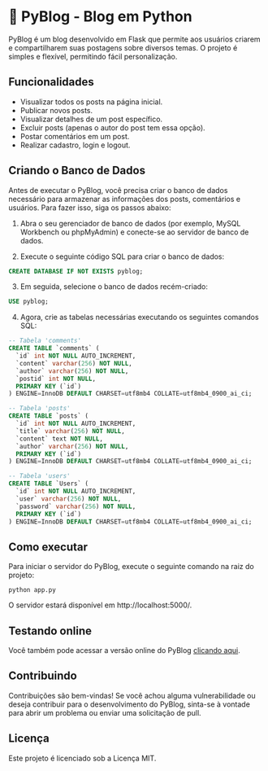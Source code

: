 # 📝 PyBlog - Blog em Python

PyBlog é um blog desenvolvido em Flask que permite aos usuários criarem e compartilharem suas postagens sobre diversos temas. O projeto é simples e flexível, permitindo fácil personalização.

## Funcionalidades

- Visualizar todos os posts na página inicial.
- Publicar novos posts.
- Visualizar detalhes de um post específico.
- Excluir posts (apenas o autor do post tem essa opção).
- Postar comentários em um post.
- Realizar cadastro, login e logout.

## Criando o Banco de Dados

Antes de executar o PyBlog, você precisa criar o banco de dados necessário para armazenar as informações dos posts, comentários e usuários. Para fazer isso, siga os passos abaixo:

1. Abra o seu gerenciador de banco de dados (por exemplo, MySQL Workbench ou phpMyAdmin) e conecte-se ao servidor de banco de dados.

2. Execute o seguinte código SQL para criar o banco de dados:

```sql
CREATE DATABASE IF NOT EXISTS pyblog;
```

3. Em seguida, selecione o banco de dados recém-criado:

```sql
USE pyblog;
```

4. Agora, crie as tabelas necessárias executando os seguintes comandos SQL:

```sql
-- Tabela 'comments'
CREATE TABLE `comments` (
  `id` int NOT NULL AUTO_INCREMENT,
  `content` varchar(256) NOT NULL,
  `author` varchar(256) NOT NULL,
  `postid` int NOT NULL,
  PRIMARY KEY (`id`)
) ENGINE=InnoDB DEFAULT CHARSET=utf8mb4 COLLATE=utf8mb4_0900_ai_ci;

-- Tabela 'posts'
CREATE TABLE `posts` (
  `id` int NOT NULL AUTO_INCREMENT,
  `title` varchar(256) NOT NULL,
  `content` text NOT NULL,
  `author` varchar(256) NOT NULL,
  PRIMARY KEY (`id`)
) ENGINE=InnoDB DEFAULT CHARSET=utf8mb4 COLLATE=utf8mb4_0900_ai_ci;

-- Tabela 'users'
CREATE TABLE `Users` (
  `id` int NOT NULL AUTO_INCREMENT,
  `user` varchar(256) NOT NULL,
  `password` varchar(256) NOT NULL,
  PRIMARY KEY (`id`)
) ENGINE=InnoDB DEFAULT CHARSET=utf8mb4 COLLATE=utf8mb4_0900_ai_ci;
```


## Como executar

Para iniciar o servidor do PyBlog, execute o seguinte comando na raiz do projeto:

```shell
python app.py
```

O servidor estará disponível em http://localhost:5000/.

## Testando online

Você também pode acessar a versão online do PyBlog [clicando aqui](https://lacorte.pythonanywhere.com/).

## Contribuindo

Contribuições são bem-vindas! Se você achou alguma vulnerabilidade ou deseja contribuir para o desenvolvimento do PyBlog, sinta-se à vontade para abrir um problema ou enviar uma solicitação de pull.

## Licença

Este projeto é licenciado sob a Licença MIT.
